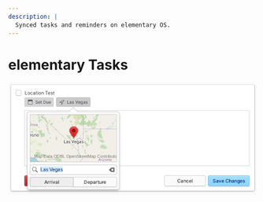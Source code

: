 ```yaml
---
description: |
  Synced tasks and reminders on elementary OS.
---
```


# elementary Tasks

![Tasis for elementary OS](.gitbook/assets/io.elementary.tasks.png)